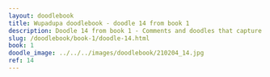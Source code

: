 ```yaml
---
layout: doodlebook
title: Wupadupa doodlebook - doodle 14 from book 1
description: Doodle 14 from book 1 - Comments and doodles that capture the essence of this event  
slug: /doodlebook/book-1/doodle-14.html
book: 1
doodle_image: ../../../images/doodlebook/210204_14.jpg
ref: 14
---	  
```

																																																																							